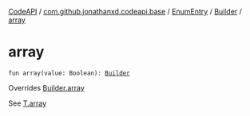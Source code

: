 [CodeAPI](../../../index.md) / [com.github.jonathanxd.codeapi.base](../../index.md) / [EnumEntry](../index.md) / [Builder](index.md) / [array](.)

# array

`fun array(value: Boolean): `[`Builder`](index.md)

Overrides [Builder.array](../../-arguments-holder/-builder/array.md)

See [T.array](#)

